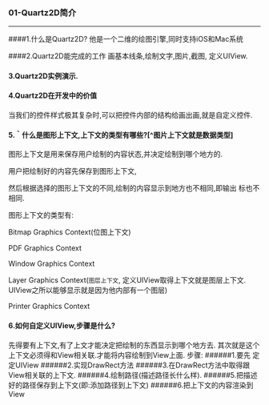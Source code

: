 ### 01-Quartz2D简介
<hr>
####1.什么是Quartz2D?
他是一个二维的绘图引擎,同时支持iOS和Mac系统

####2.Quartz2D能完成的工作
画基本线条,绘制文字,图片,截图, 定义UIView.
#### 3.Quartz2D实例演示.

#### 4.Quartz2D在开发中的价值
当我们的控件样式极其复杂时,可以把控件内部的结构给画出画,就是自定义控件.

####  5.｀什么是图形上下文,上下文的类型有哪些?[^图片上下文就是数据类型]

图形上下文是用来保存用户绘制的内容状态,并决定绘制到哪个地方的.

用户把绘制好的内容先保存到图形上下文,

然后根据选择的图形上下文的不同,绘制的内容显示到地方也不相同,即输出 标也不相同.


图形上下文的类型有:

Bitmap Graphics Context(位图上下文)

PDF Graphics Context

Window Graphics Context

Layer Graphics Context(`图层上下文`, 定义UIView取得上下文就是图层上下文. UIView之所以能够显示就是因为他内部有一个图层)

Printer Graphics Context

#### 6.如何自定义UIView,步骤是什么?
先得要有上下文,有了上文才能决定把绘制的东西显示到哪个地方去. 其次就是这个上下文必须得和View相关联.才能将内容绘制到View上面.
步骤: 
######1.要先 定定UIView
######2.实现DrawRect方法
######3.在DrawRect方法中取得跟View相关联的上下文.
######4.绘制路径(描述路径长什么样).
######5.把描述好的路径保存到上下文(即:添加路径到上下文)
######6.把上下文的内容渲染到View
